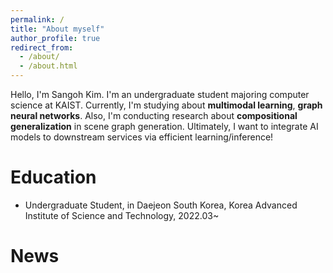 ```yaml
---
permalink: /
title: "About myself"
author_profile: true
redirect_from: 
  - /about/
  - /about.html
---
```


Hello, I'm Sangoh Kim. I'm an undergraduate student majoring computer science at KAIST.
Currently, I'm studying about **multimodal learning**, **graph neural networks**.
Also, I'm conducting research about **compositional generalization** in scene graph generation.
Ultimately, I want to integrate AI models to downstream services via efficient learning/inference!

Education
======
<!-- * Ph.D in Version Control Theory, GitHub University, 2018 (expected) -->
<!-- * M.S. in Jekyll, GitHub University, 2014 -->
<!-- * B.S. in GitHub, GitHub University, 2012 -->
* Undergraduate Student, in Daejeon South Korea, Korea Advanced Institute of Science and Technology, 2022.03~

News
======

<!-- Publications
======
<ul>{% for post in site.publications reversed %}
    {% include archive-single-cv.html %}
  {% endfor %}</ul> -->
  
<!-- Talks
======
  <ul>{% for post in site.talks reversed %}
    {% include archive-single-talk-cv.html  %}
  {% endfor %}</ul> -->
  
<!-- Teaching
======
  <ul>{% for post in site.teaching reversed %}
    {% include archive-single-cv.html %}
  {% endfor %}</ul> -->